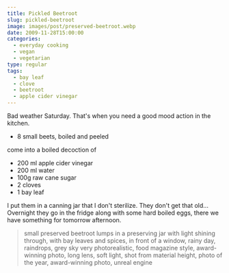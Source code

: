 ```yaml
---
title: Pickled Beetroot
slug: pickled-beetroot
image: images/post/preserved-beetroot.webp
date: 2009-11-28T15:00:00
categories: 
  - everyday cooking
  - vegan
  - vegetarian
type: regular
tags: 
  - bay leaf
  - clove
  - beetroot
  - apple cider vinegar
---
```


Bad weather Saturday. That's when you need a good mood action in the kitchen.

* 8 small beets, boiled and peeled

come into a boiled decoction of

* 200 ml apple cider vinegar 
* 200 ml water 
* 100g raw cane sugar 
* 2 cloves 
* 1 bay leaf

I put them in a canning jar that I don't sterilize. They don't get that old... Overnight they go in the fridge along with some hard boiled eggs, there we have something for tomorrow afternoon.

> small preserved beetroot lumps in a preserving jar with light shining through, with bay leaves and spices, in front of a window, rainy day, raindrops, grey sky very photorealistic, food magazine style, award-winning photo, long lens, soft light, shot from material height, photo of the year, award-winning photo, unreal engine